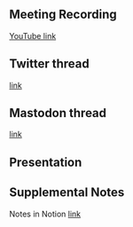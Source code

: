 ## Meeting Recording

[YouTube link](---)

## Twitter thread

[link](---)

## Mastodon thread

[link](---)

## Presentation


## Supplemental Notes

Notes in Notion [link](---)

